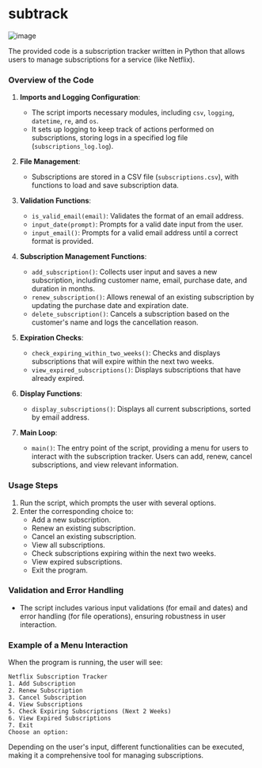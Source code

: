 # subtrack
![image](https://github.com/user-attachments/assets/16df9d0e-5898-4296-8eac-e60d3b1f8637)

The provided code is a subscription tracker written in Python that allows users to manage subscriptions for a service (like Netflix).
### Overview of the Code

1. **Imports and Logging Configuration**:
   - The script imports necessary modules, including `csv`, `logging`, `datetime`, `re`, and `os`.
   - It sets up logging to keep track of actions performed on subscriptions, storing logs in a specified log file (`subscriptions_log.log`).

2. **File Management**:
   - Subscriptions are stored in a CSV file (`subscriptions.csv`), with functions to load and save subscription data.

3. **Validation Functions**:
   - `is_valid_email(email)`: Validates the format of an email address.
   - `input_date(prompt)`: Prompts for a valid date input from the user.
   - `input_email()`: Prompts for a valid email address until a correct format is provided.

4. **Subscription Management Functions**:
   - `add_subscription()`: Collects user input and saves a new subscription, including customer name, email, purchase date, and duration in months.
   - `renew_subscription()`: Allows renewal of an existing subscription by updating the purchase date and expiration date.
   - `delete_subscription()`: Cancels a subscription based on the customer's name and logs the cancellation reason.

5. **Expiration Checks**:
   - `check_expiring_within_two_weeks()`: Checks and displays subscriptions that will expire within the next two weeks.
   - `view_expired_subscriptions()`: Displays subscriptions that have already expired.

6. **Display Functions**:
   - `display_subscriptions()`: Displays all current subscriptions, sorted by email address.

7. **Main Loop**:
   - `main()`: The entry point of the script, providing a menu for users to interact with the subscription tracker. Users can add, renew, cancel subscriptions, and view relevant information.

### Usage Steps

1. Run the script, which prompts the user with several options.
2. Enter the corresponding choice to:
   - Add a new subscription.
   - Renew an existing subscription.
   - Cancel an existing subscription.
   - View all subscriptions.
   - Check subscriptions expiring within the next two weeks.
   - View expired subscriptions.
   - Exit the program.

### Validation and Error Handling
- The script includes various input validations (for email and dates) and error handling (for file operations), ensuring robustness in user interaction.

### Example of a Menu Interaction
When the program is running, the user will see:
```
Netflix Subscription Tracker
1. Add Subscription
2. Renew Subscription
3. Cancel Subscription
4. View Subscriptions
5. Check Expiring Subscriptions (Next 2 Weeks)
6. View Expired Subscriptions
7. Exit
Choose an option: 
```

Depending on the user's input, different functionalities can be executed, making it a comprehensive tool for managing subscriptions.
